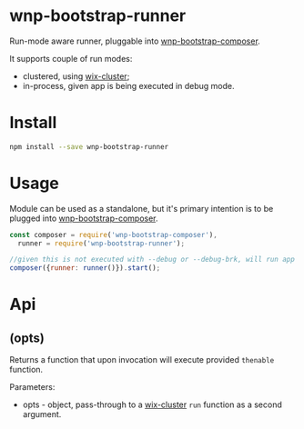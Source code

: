 # wnp-bootstrap-runner

Run-mode aware runner, pluggable into [wnp-bootstrap-composer](../wnp-bootstrap-composer).

It supports couple of run modes:
 - clustered, using [wix-cluster](../../cluster/wix-cluster);
 - in-process, given app is being executed in debug mode.

# Install

```bash
npm install --save wnp-bootstrap-runner
```

# Usage

Module can be used as a standalone, but it's primary intention is to be plugged into [wnp-bootstrap-composer](../wnp-bootstrap-composer).

```js
const composer = require('wnp-bootstrap-composer'),
  runner = require('wnp-bootstrap-runner');

//given this is not executed with --debug or --debug-brk, will run app in a clustered mode.
composer({runner: runner()}).start();
```

# Api

## (opts)
Returns a function that upon invocation will execute provided `thenable` function.

Parameters:
 - opts - object, pass-through to a [wix-cluster](../../cluster/wix-cluster) `run` function as a second argument.